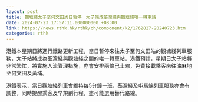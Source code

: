 ```yaml
---
layout: post
title: 觀塘綫太子至何文田周日暫停　太子站成荃灣綫與觀塘綫唯一轉車站
date: 2024-07-23 17:57:11.000000000 +08:00
link: https://news.rthk.hk/rthk/ch/component/k2/1762827-20240723.htm
categories: rthk
---
```


港鐵本星期日將進行鐵路更新工程，當日暫停來往太子至何文田站的觀塘綫列車服務，太子站將成為荃灣綫與觀塘綫之間的唯一轉車站。港鐵預計，星期日太子站將非常繁忙，將實施人流管理措施，亦會安排兩條巴士線，免費接載乘客來往油麻地至何文田及黃埔。

港鐵表示，當日觀塘綫列車會維持每5分鐘一班，荃灣綫及屯馬線列車服務亦會有調整，同時提醒乘客及早規劃行程，盡可能選用替代路線。
